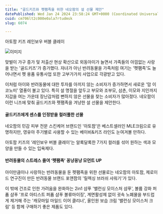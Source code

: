 ```yaml
---
title: "골드키즈와 펫팸족을 위한 네오팜의 설 선물 제안"
datePublished: Wed Jan 24 2024 23:58:24 GMT+0000 (Coordinated Universal Time)
cuid: cm706lt2c000e0ala7rtudmsk
slug: 6074

---
```



아토팜 키즈 레인보우 버블 클레이

![이미지](https://cdn.hashnode.com/res/hashnode/image/upload/v1739260180297/2a8c2267-90fa-48c4-a54c-4ed57425b692.jpeg)

맞벌이 가구 증가 및 저출산 현상 확산으로 외동아이가 늘면서 가족들의 아낌없는 사랑을 받는 '골드키즈'가 증가했다. 자녀가 아닌 반려동물을 가족처럼 여기는 '펫팸족'도 늘어나면서 펫 용품 유통사업 또한 고부가가치 사업으로 각광받고 있다.

이처럼 아이와 반려동물에 대한 투자를 아끼지 않는 소비자가 증가하면서 새로운 '맘 이코노미' 열풍이 불고 있다. 특히 설 명절을 앞두고 부모와 조부모, 삼촌, 이모와 지인까지 지갑을 여는 가운데 장난감처럼 뻔하지 않은 선물을 찾는 소비자가 많아졌다. 네오팜이 이런 니즈에 맞춰 골드키즈와 펫팸족을 겨냥한 설 선물을 제안한다.

#### 골드키즈에게 센스를 인정받을 컬러풀한 선물

네오팜의 민감 피부 전문 스킨케어 브랜드인 '아토팜'은 베스트셀러인 MLE크림으로 유명하지만, 영유아 주기별로 사용할 수 있는 베이비&키즈 라인도 눈여겨볼 만하다.

아토팜 키즈의 '레인보우 버블 클레이'는 알록달록한 7가지 컬러를 섞어 원하는 색과 모양을 만들 수 있는 입욕제다.

#### 반려동물의 스트레스 줄여 ‘펫팸족’ 꽁냥꽁냥 모먼트 UP

아이만큼이나 사랑하는 반려동물을 둔 펫팸족을 위한 선물로는 네오팜의 아토팜, 제로이드 연구진이 만든 반려동물 브랜드 포앤팜의 '릴렉싱 브러쉬 샤워기'가 있다.

이 밖에 건조로 인한 가려움을 완화하는 2in1 샴푸 '밸런싱 모이스처 샴푸', 볼륨 강화 퍼퓸 샴푸 '프로 아티스트 퍼퓸 샴푸 볼류마이징', 계면활성제 없이 귓속 노폐물을 부드럽게 제거해 주는 '캐모마일 마일드 이어 클리너', 올인원 보습 크림 '밸런싱 모이스처 크림' 등 함께 구매하기 좋은 제품도 있다.